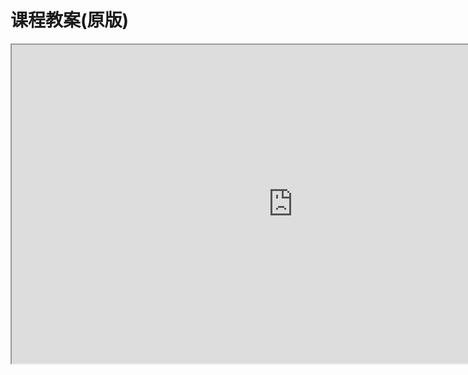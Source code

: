 # 课程教案(原版)
<iframe height=510 width=900 src="https://d3c33hcgiwev3.cloudfront.net/_974fa7509d583eabb592839f9716fe25_Lecture1.pdf?Expires=1497657600&Signature=hqYQ28Umwnd46RhFb63uuYvWg8FG-etRIKRsMbW9J74fmNGOeUpB7lL5eGkS38jAdsHsrlkXYFUFwXqszvoURUTwa4U9oodtuRxN0FIj8QNd9Y0aXVXN5PzTwUuItVoXzf-BDcmE76ReJx6uArqD4~eJ8rzNiNqn0arRnrGUh70_&Key-Pair-Id=APKAJLTNE6QMUY6HBC5A"></iframe>
